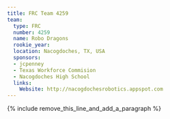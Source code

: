 ```yaml
---
title: FRC Team 4259
team:
  type: FRC
  number: 4259
  name: Robo Dragons
  rookie_year:
  location: Nacogdoches, TX, USA
  sponsors:
  - jcpenney
  - Texas Workforce Commision
  - Nacogdoches High School
  links:
    Website: http://nacogdochesrobotics.appspot.com
---
```


{% include remove_this_line_and_add_a_paragraph %}